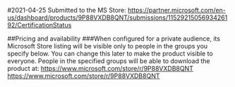 ﻿
#2021-04-25 Submitted to the MS Store:
https://partner.microsoft.com/en-us/dashboard/products/9P88VXDB8QNT/submissions/1152921505693426192/CertificationStatus

##Pricing and availability
###When configured for a private audience, its Microsoft Store listing will be visible only to people in the groups you specify below. You can change this later to make the product visible to everyone. People in the specified groups will be able to download the product at: 
https://www.microsoft.com/store/r/9P88VXDB8QNT
https://www.microsoft.com/store/r/9P88VXDB8QNT

